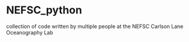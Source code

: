 # NEFSC_python
collection of code written by multiple people at the NEFSC Carlson Lane Oceanography Lab
